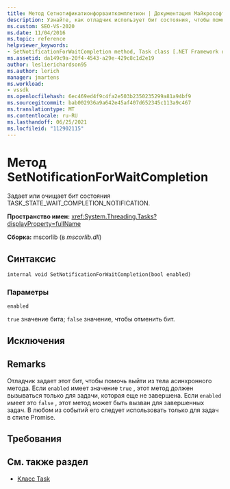 ```yaml
---
title: Метод Сетнотификатионфорваиткомплетион | Документация Майкрософт
description: Узнайте, как отладчик использует бит состояния, чтобы помочь выйти из тела асинхронного метода для задач в стиле Promise.
ms.custom: SEO-VS-2020
ms.date: 11/04/2016
ms.topic: reference
helpviewer_keywords:
- SetNotificationForWaitCompletion method, Task class [.NET Framework debug engines]
ms.assetid: da149c9a-20f4-4543-a29e-429c8c1d2e19
author: leslierichardson95
ms.author: lerich
manager: jmartens
ms.workload:
- vssdk
ms.openlocfilehash: 6ec469ed4f9c4fa2e503b2350235299a81a94bf9
ms.sourcegitcommit: bab002936a9a642e45af407d652345c113a9c467
ms.translationtype: MT
ms.contentlocale: ru-RU
ms.lasthandoff: 06/25/2021
ms.locfileid: "112902115"
---
```

# <a name="setnotificationforwaitcompletion-method"></a>Метод SetNotificationForWaitCompletion
Задает или очищает бит состояния TASK_STATE_WAIT_COMPLETION_NOTIFICATION.

 **Пространство имен:** <xref:System.Threading.Tasks?displayProperty=fullName>

 **Сборка:** mscorlib (в *mscorlib.dll*)

## <a name="syntax"></a>Синтаксис

```vb
internal void SetNotificationForWaitCompletion(bool enabled)
```

### <a name="parameters"></a>Параметры
 `enabled`

 `true` значение бита; `false` значение, чтобы отменить бит.

## <a name="exceptions"></a>Исключения

## <a name="remarks"></a>Remarks
 Отладчик задает этот бит, чтобы помочь выйти из тела асинхронного метода. Если `enabled` имеет значение `true` , этот метод должен вызываться только для задачи, которая еще не завершена. Если `enabled` имеет это `false` , этот метод может быть вызван для завершенных задач. В любом из событий его следует использовать только для задач в стиле Promise.

## <a name="requirements"></a>Требования

## <a name="see-also"></a>См. также раздел
- [Класс Task](../../extensibility/debugger/task-class-internal-members.md)
